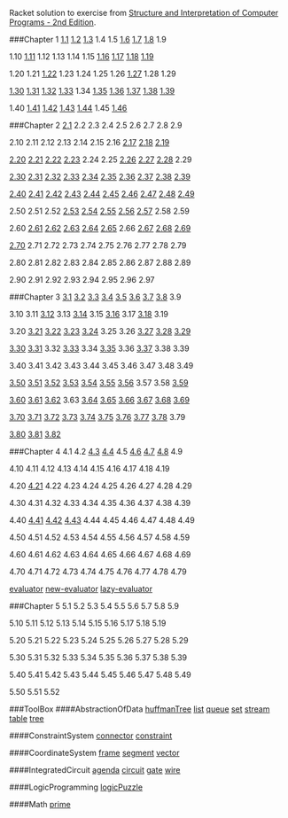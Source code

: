 
Racket solution to exercise from [Structure and Interpretation of Computer Programs - 2nd Edition](https://www.mitpress.mit.edu/sicp/).

###Chapter 1
[1.1](https://github.com/xRahn/SICP-solution-in-Racket/blob/master/chap-1/1-01.rkt) [1.2](https://github.com/xRahn/SICP-solution-in-Racket/blob/master/chap-1/1-02.rkt) [1.3](https://github.com/xRahn/SICP-solution-in-Racket/blob/master/chap-1/1-03.rkt) 1.4 1.5 [1.6](https://github.com/xRahn/SICP-solution-in-Racket/blob/master/chap-1/1-06.rkt) [1.7](https://github.com/xRahn/SICP-solution-in-Racket/blob/master/chap-1/1-07.rkt) [1.8](https://github.com/xRahn/SICP-solution-in-Racket/blob/master/chap-1/1-08.rkt) 1.9

1.10 [1.11](https://github.com/xRahn/SICP-solution-in-Racket/blob/master/chap-1/1-11.rkt) 1.12 1.13 1.14 1.15 [1.16](https://github.com/xRahn/SICP-solution-in-Racket/blob/master/chap-1/1-16.rkt) [1.17](https://github.com/xRahn/SICP-solution-in-Racket/blob/master/chap-1/1-17.rkt) [1.18](https://github.com/xRahn/SICP-solution-in-Racket/blob/master/chap-1/1-18.rkt) [1.19](https://github.com/xRahn/SICP-solution-in-Racket/blob/master/chap-1/1-19.rkt)

1.20 1.21 [1.22](https://github.com/xRahn/SICP-solution-in-Racket/blob/master/chap-1/1-22.rkt) 1.23 1.24 1.25 1.26 [1.27](https://github.com/xRahn/SICP-solution-in-Racket/blob/master/chap-1/1-27.rkt) 1.28 1.29

[1.30](https://github.com/xRahn/SICP-solution-in-Racket/blob/master/chap-1/1-30.rkt) [1.31](https://github.com/xRahn/SICP-solution-in-Racket/blob/master/chap-1/1-31.rkt) [1.32](https://github.com/xRahn/SICP-solution-in-Racket/blob/master/chap-1/1-32.rkt) [1.33](https://github.com/xRahn/SICP-solution-in-Racket/blob/master/chap-1/1-33.rkt) 1.34 [1.35](https://github.com/xRahn/SICP-solution-in-Racket/blob/master/chap-1/1-35.rkt) [1.36](https://github.com/xRahn/SICP-solution-in-Racket/blob/master/chap-1/1-36.rkt) [1.37](https://github.com/xRahn/SICP-solution-in-Racket/blob/master/chap-1/1-37.rkt) [1.38](https://github.com/xRahn/SICP-solution-in-Racket/blob/master/chap-1/1-38.rkt) [1.39](https://github.com/xRahn/SICP-solution-in-Racket/blob/master/chap-1/1-39.rkt)

1.40 [1.41](https://github.com/xRahn/SICP-solution-in-Racket/blob/master/chap-1/1-41.rkt) [1.42](https://github.com/xRahn/SICP-solution-in-Racket/blob/master/chap-1/1-42.rkt) [1.43](https://github.com/xRahn/SICP-solution-in-Racket/blob/master/chap-1/1-43.rkt) [1.44](https://github.com/xRahn/SICP-solution-in-Racket/blob/master/chap-1/1-44.rkt) 1.45 [1.46](https://github.com/xRahn/SICP-solution-in-Racket/blob/master/chap-1/1-46.rkt)

###Chapter 2
[2.1](https://github.com/xRahn/SICP-solution-in-Racket/blob/master/chap-2/2-01.rkt) 2.2 2.3 2.4 2.5 2.6 2.7 2.8 2.9

2.10 2.11 2.12 2.13 2.14 2.15 2.16 [2.17](https://github.com/xRahn/SICP-solution-in-Racket/blob/master/chap-2/2-17.rkt) [2.18](https://github.com/xRahn/SICP-solution-in-Racket/blob/master/chap-2/2-18.rkt) [2.19](https://github.com/xRahn/SICP-solution-in-Racket/blob/master/chap-2/2-19.rkt)

[2.20](https://github.com/xRahn/SICP-solution-in-Racket/blob/master/chap-2/2-20.rkt) [2.21](https://github.com/xRahn/SICP-solution-in-Racket/blob/master/chap-2/2-21.rkt) [2.22](https://github.com/xRahn/SICP-solution-in-Racket/blob/master/chap-2/2-22.rkt) [2.23](https://github.com/xRahn/SICP-solution-in-Racket/blob/master/chap-2/2-23.rkt) 2.24 2.25 [2.26](https://github.com/xRahn/SICP-solution-in-Racket/blob/master/chap-2/2-26.rkt) [2.27](https://github.com/xRahn/SICP-solution-in-Racket/blob/master/chap-2/2-27.rkt) [2.28](https://github.com/xRahn/SICP-solution-in-Racket/blob/master/chap-2/2-28.rkt) 2.29

[2.30](https://github.com/xRahn/SICP-solution-in-Racket/blob/master/chap-2/2-30.rkt) [2.31](https://github.com/xRahn/SICP-solution-in-Racket/blob/master/chap-2/2-31.rkt) [2.32](https://github.com/xRahn/SICP-solution-in-Racket/blob/master/chap-2/2-32.rkt) [2.33](https://github.com/xRahn/SICP-solution-in-Racket/blob/master/chap-2/2-33.rkt) [2.34](https://github.com/xRahn/SICP-solution-in-Racket/blob/master/chap-2/2-34.rkt) [2.35](https://github.com/xRahn/SICP-solution-in-Racket/blob/master/chap-2/2-35.rkt) [2.36](https://github.com/xRahn/SICP-solution-in-Racket/blob/master/chap-2/2-36.rkt) [2.37](https://github.com/xRahn/SICP-solution-in-Racket/blob/master/chap-2/2-37.rkt) [2.38](https://github.com/xRahn/SICP-solution-in-Racket/blob/master/chap-2/2-38.rkt) [2.39](https://github.com/xRahn/SICP-solution-in-Racket/blob/master/chap-2/2-39.rkt)

[2.40](https://github.com/xRahn/SICP-solution-in-Racket/blob/master/chap-2/2-40.rkt) [2.41](https://github.com/xRahn/SICP-solution-in-Racket/blob/master/chap-2/2-41.rkt) [2.42](https://github.com/xRahn/SICP-solution-in-Racket/blob/master/chap-2/2-42.rkt) [2.43](https://github.com/xRahn/SICP-solution-in-Racket/blob/master/chap-2/2-43.rkt) [2.44](https://github.com/xRahn/SICP-solution-in-Racket/blob/master/chap-2/2-44.rkt) [2.45](https://github.com/xRahn/SICP-solution-in-Racket/blob/master/chap-2/2-45.rkt) [2.46](https://github.com/xRahn/SICP-solution-in-Racket/blob/master/chap-2/2-46.rkt) [2.47](https://github.com/xRahn/SICP-solution-in-Racket/blob/master/chap-2/2-47.rkt) [2.48](https://github.com/xRahn/SICP-solution-in-Racket/blob/master/chap-2/2-48.rkt) [2.49](https://github.com/xRahn/SICP-solution-in-Racket/blob/master/chap-2/2-49.rkt)

2.50 2.51 2.52 [2.53](https://github.com/xRahn/SICP-solution-in-Racket/blob/master/chap-2/2-53.rkt) [2.54](https://github.com/xRahn/SICP-solution-in-Racket/blob/master/chap-2/2-54.rkt) [2.55](https://github.com/xRahn/SICP-solution-in-Racket/blob/master/chap-2/2-55.rkt) [2.56](https://github.com/xRahn/SICP-solution-in-Racket/blob/master/chap-2/2-56.rkt) [2.57](https://github.com/xRahn/SICP-solution-in-Racket/blob/master/chap-2/2-57.rkt) 2.58 2.59

2.60 [2.61](https://github.com/xRahn/SICP-solution-in-Racket/blob/master/chap-2/2-61.rkt) [2.62](https://github.com/xRahn/SICP-solution-in-Racket/blob/master/chap-2/2-62.rkt) [2.63](https://github.com/xRahn/SICP-solution-in-Racket/blob/master/chap-2/2-63.rkt) [2.64](https://github.com/xRahn/SICP-solution-in-Racket/blob/master/chap-2/2-64.rkt) [2.65](https://github.com/xRahn/SICP-solution-in-Racket/blob/master/chap-2/2-65.rkt) 2.66 [2.67](https://github.com/xRahn/SICP-solution-in-Racket/blob/master/chap-2/2-67.rkt) [2.68](https://github.com/xRahn/SICP-solution-in-Racket/blob/master/chap-2/2-68.rkt) [2.69](https://github.com/xRahn/SICP-solution-in-Racket/blob/master/chap-2/2-69.rkt)

[2.70](https://github.com/xRahn/SICP-solution-in-Racket/blob/master/chap-2/2-70.rkt) 2.71 2.72 2.73 2.74 2.75 2.76 2.77 2.78 2.79

2.80 2.81 2.82 2.83 2.84 2.85 2.86 2.87 2.88 2.89

2.90 2.91 2.92 2.93 2.94 2.95 2.96 2.97

###Chapter 3
[3.1](https://github.com/xRahn/SICP-solution-in-Racket/blob/master/chap-3/3-01.rkt) [3.2](https://github.com/xRahn/SICP-solution-in-Racket/blob/master/chap-3/3-02.rkt) [3.3](https://github.com/xRahn/SICP-solution-in-Racket/blob/master/chap-3/3-03.rkt) [3.4](https://github.com/xRahn/SICP-solution-in-Racket/blob/master/chap-3/3-04.rkt) [3.5](https://github.com/xRahn/SICP-solution-in-Racket/blob/master/chap-3/3-05.rkt) [3.6](https://github.com/xRahn/SICP-solution-in-Racket/blob/master/chap-3/3-06.rkt) [3.7](https://github.com/xRahn/SICP-solution-in-Racket/blob/master/chap-3/3-07.rkt) [3.8](https://github.com/xRahn/SICP-solution-in-Racket/blob/master/chap-3/3-08.rkt) 3.9

3.10 3.11 [3.12](https://github.com/xRahn/SICP-solution-in-Racket/blob/master/chap-3/3-12.rkt) 3.13 [3.14](https://github.com/xRahn/SICP-solution-in-Racket/blob/master/chap-3/3-14.rkt) 3.15 [3.16](https://github.com/xRahn/SICP-solution-in-Racket/blob/master/chap-3/3-16.rkt) 3.17 [3.18](https://github.com/xRahn/SICP-solution-in-Racket/blob/master/chap-3/3-18.rkt) 3.19

3.20 [3.21](https://github.com/xRahn/SICP-solution-in-Racket/blob/master/chap-3/3-21.rkt) [3.22](https://github.com/xRahn/SICP-solution-in-Racket/blob/master/chap-3/3-22.rkt) [3.23](https://github.com/xRahn/SICP-solution-in-Racket/blob/master/chap-3/3-23.rkt) [3.24](https://github.com/xRahn/SICP-solution-in-Racket/blob/master/chap-3/3-24.rkt) 3.25 3.26 [3.27](https://github.com/xRahn/SICP-solution-in-Racket/blob/master/chap-3/3-27.rkt) [3.28](https://github.com/xRahn/SICP-solution-in-Racket/blob/master/chap-3/3-28.rkt) [3.29](https://github.com/xRahn/SICP-solution-in-Racket/blob/master/chap-3/3-29.rkt)

[3.30](https://github.com/xRahn/SICP-solution-in-Racket/blob/master/chap-3/3-30.rkt) [3.31](https://github.com/xRahn/SICP-solution-in-Racket/blob/master/chap-3/3-31.rkt) 3.32 [3.33](https://github.com/xRahn/SICP-solution-in-Racket/blob/master/chap-3/3-33.rkt) 3.34 [3.35](https://github.com/xRahn/SICP-solution-in-Racket/blob/master/chap-3/3-35.rkt) 3.36 [3.37](https://github.com/xRahn/SICP-solution-in-Racket/blob/master/chap-3/3-37.rkt) 3.38 3.39

3.40 3.41 3.42 3.43 3.44 3.45 3.46 3.47 3.48 3.49

[3.50](https://github.com/xRahn/SICP-solution-in-Racket/blob/master/chap-3/3-50.rkt) [3.51](https://github.com/xRahn/SICP-solution-in-Racket/blob/master/chap-3/3-51.rkt) [3.52](https://github.com/xRahn/SICP-solution-in-Racket/blob/master/chap-3/3-52.rkt) [3.53](https://github.com/xRahn/SICP-solution-in-Racket/blob/master/chap-3/3-53.rkt) [3.54](https://github.com/xRahn/SICP-solution-in-Racket/blob/master/chap-3/3-54.rkt) [3.55](https://github.com/xRahn/SICP-solution-in-Racket/blob/master/chap-3/3-55.rkt) [3.56](https://github.com/xRahn/SICP-solution-in-Racket/blob/master/chap-3/3-56.rkt) 3.57 3.58 [3.59](https://github.com/xRahn/SICP-solution-in-Racket/blob/master/chap-3/3-59.rkt)

[3.60](https://github.com/xRahn/SICP-solution-in-Racket/blob/master/chap-3/3-60.rkt) [3.61](https://github.com/xRahn/SICP-solution-in-Racket/blob/master/chap-3/3-61.rkt) [3.62](https://github.com/xRahn/SICP-solution-in-Racket/blob/master/chap-3/3-62.rkt) 3.63 [3.64](https://github.com/xRahn/SICP-solution-in-Racket/blob/master/chap-3/3-64.rkt) [3.65](https://github.com/xRahn/SICP-solution-in-Racket/blob/master/chap-3/3-65.rkt) [3.66](https://github.com/xRahn/SICP-solution-in-Racket/blob/master/chap-3/3-66.rkt) [3.67](https://github.com/xRahn/SICP-solution-in-Racket/blob/master/chap-3/3-67.rkt) [3.68](https://github.com/xRahn/SICP-solution-in-Racket/blob/master/chap-3/3-68.rkt) [3.69](https://github.com/xRahn/SICP-solution-in-Racket/blob/master/chap-3/3-69.rkt)

[3.70](https://github.com/xRahn/SICP-solution-in-Racket/blob/master/chap-3/3-70.rkt) [3.71](https://github.com/xRahn/SICP-solution-in-Racket/blob/master/chap-3/3-71.rkt) [3.72](https://github.com/xRahn/SICP-solution-in-Racket/blob/master/chap-3/3-72.rkt) [3.73](https://github.com/xRahn/SICP-solution-in-Racket/blob/master/chap-3/3-73.rkt) [3.74](https://github.com/xRahn/SICP-solution-in-Racket/blob/master/chap-3/3-74.rkt) [3.75](https://github.com/xRahn/SICP-solution-in-Racket/blob/master/chap-3/3-75.rkt) [3.76](https://github.com/xRahn/SICP-solution-in-Racket/blob/master/chap-3/3-76.rkt) [3.77](https://github.com/xRahn/SICP-solution-in-Racket/blob/master/chap-3/3-77.rkt) [3.78](https://github.com/xRahn/SICP-solution-in-Racket/blob/master/chap-3/3-78.rkt) 3.79

[3.80](https://github.com/xRahn/SICP-solution-in-Racket/blob/master/chap-3/3-80.rkt) [3.81](https://github.com/xRahn/SICP-solution-in-Racket/blob/master/chap-3/3-81.rkt) [3.82](https://github.com/xRahn/SICP-solution-in-Racket/blob/master/chap-3/3-82.rkt)

###Chapter 4
4.1 4.2 [4.3](https://github.com/xRahn/SICP-solution-in-Racket/blob/master/chap-4/4-03.rkt) [4.4](https://github.com/xRahn/SICP-solution-in-Racket/blob/master/chap-4/4-04.rkt) 4.5 [4.6](https://github.com/xRahn/SICP-solution-in-Racket/blob/master/chap-4/4-06.rkt) [4.7](https://github.com/xRahn/SICP-solution-in-Racket/blob/master/chap-4/4-07.rkt) [4.8](https://github.com/xRahn/SICP-solution-in-Racket/blob/master/chap-4/4-08.rkt) 4.9

4.10 4.11 4.12 4.13 4.14 4.15 4.16 4.17 4.18 4.19

4.20 [4.21](https://github.com/xRahn/SICP-solution-in-Racket/blob/master/chap-4/4-21.rkt) 4.22 4.23 4.24 4.25 4.26 4.27 4.28 4.29

4.30 4.31 4.32 4.33 4.34 4.35 4.36 4.37 4.38 4.39

4.40 [4.41](https://github.com/xRahn/SICP-solution-in-Racket/blob/master/chap-4/4-41.rkt) [4.42](https://github.com/xRahn/SICP-solution-in-Racket/blob/master/chap-4/4.42.rkt) [4.43](https://github.com/xRahn/SICP-solution-in-Racket/blob/master/chap-4/4.43.rkt) 4.44 4.45 4.46 4.47 4.48 4.49

4.50 4.51 4.52 4.53 4.54 4.55 4.56 4.57 4.58 4.59

4.60 4.61 4.62 4.63 4.64 4.65 4.66 4.67 4.68 4.69

4.70 4.71 4.72 4.73 4.74 4.75 4.76 4.77 4.78 4.79

[evaluator](https://github.com/xRahn/SICP-solution-in-Racket/blob/master/chap-4/evaluator.rkt) [new-evaluator](https://github.com/xRahn/SICP-solution-in-Racket/blob/master/chap-4/new-evaluator.rkt) [lazy-evaluator](https://github.com/xRahn/SICP-solution-in-Racket/blob/master/chap-4/lazy-evaluator.rkt)

###Chapter 5
5.1 5.2 5.3 5.4 5.5 5.6 5.7 5.8 5.9

5.10 5.11 5.12 5.13 5.14 5.15 5.16 5.17 5.18 5.19

5.20 5.21 5.22 5.23 5.24 5.25 5.26 5.27 5.28 5.29

5.30 5.31 5.32 5.33 5.34 5.35 5.36 5.37 5.38 5.39

5.40 5.41 5.42 5.43 5.44 5.45 5.46 5.47 5.48 5.49

5.50 5.51 5.52

###ToolBox
####AbstractionOfData
[huffmanTree](https://github.com/xRahn/SICP-solution-in-Racket/blob/master/ToolBox/AbstractionOfData/huffmanTree.rkt) [list](https://github.com/xRahn/SICP-solution-in-Racket/blob/master/ToolBox/AbstractionOfData/list.rkt) [queue](https://github.com/xRahn/SICP-solution-in-Racket/blob/master/ToolBox/AbstractionOfData/queue.rkt) [set](https://github.com/xRahn/SICP-solution-in-Racket/blob/master/ToolBox/AbstractionOfData/set.rkt) [stream](https://github.com/xRahn/SICP-solution-in-Racket/blob/master/ToolBox/AbstractionOfData/stream.rkt) [table](https://github.com/xRahn/SICP-solution-in-Racket/blob/master/ToolBox/AbstractionOfData/table.rkt) [tree](https://github.com/xRahn/SICP-solution-in-Racket/blob/master/ToolBox/AbstractionOfData/tree.rkt)

####ConstraintSystem
[connector](https://github.com/xRahn/SICP-solution-in-Racket/blob/master/ToolBox/ConstraintSystem/connector.rkt) [constraint](https://github.com/xRahn/SICP-solution-in-Racket/blob/master/ToolBox/ConstraintSystem/constraint.rkt)

####CoordinateSystem
[frame](https://github.com/xRahn/SICP-solution-in-Racket/blob/master/ToolBox/CoordinateSystem/frame.rkt) [segment](https://github.com/xRahn/SICP-solution-in-Racket/blob/master/ToolBox/CoordinateSystem/segment.rkt) [vector](https://github.com/xRahn/SICP-solution-in-Racket/blob/master/ToolBox/CoordinateSystem/vector.rkt)

####IntegratedCircuit
[agenda](https://github.com/xRahn/SICP-solution-in-Racket/blob/master/ToolBox/IntegratedCircuit/agenda.rkt) [circuit](https://github.com/xRahn/SICP-solution-in-Racket/blob/master/ToolBox/IntegratedCircuit/circuit.rkt) [gate](https://github.com/xRahn/SICP-solution-in-Racket/blob/master/ToolBox/IntegratedCircuit/gate.rkt) [wire](https://github.com/xRahn/SICP-solution-in-Racket/blob/master/ToolBox/IntegratedCircuit/wire.rkt)

####LogicProgramming
[logicPuzzle](https://github.com/xRahn/SICP-solution-in-Racket/blob/master/ToolBox/LogicProgramming/logicPuzzle.rkt)

####Math
[prime](https://github.com/xRahn/SICP-solution-in-Racket/blob/master/ToolBox/Math/prime.rkt)